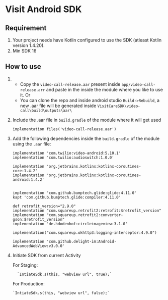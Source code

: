 # Visit Android SDK

## Requirement
1. Your project needs have Kotlin configured to use the SDK (atleast Kotlin version 1.4.20).
2. Min SDK 16

## How to use
1. * Copy the `video-call-release.aar` present inside `app/video-call-release.arr` and paste in the inside the module where you like to use it.
     Or 
   * You can clone the repo and inside android studio `Build->Rebuild`, a new .aar file will be generated inside `VisitCareSDK\video-call\build\outputs\aar\`


2. Include the .aar file in `build.gradle` of the module where it will get used 

    `implementation files('video-call-release.aar')`

3. Add the following dependencies inside the `build.gradle` of the module using the `.aar` file:
    ```
    implementation 'com.twilio:video-android:5.10.1'
    implementation 'com.twilio:audioswitch:1.0.0'

    implementation 'org.jetbrains.kotlinx:kotlinx-coroutines-core:1.4.2'
    implementation 'org.jetbrains.kotlinx:kotlinx-coroutines-android:1.4.2'


    implementation 'com.github.bumptech.glide:glide:4.11.0'
    kapt 'com.github.bumptech.glide:compiler:4.11.0'

    def retrofit_version="2.9.0"
    implementation "com.squareup.retrofit2:retrofit:$retrofit_version"
    implementation "com.squareup.retrofit2:converter-gson:$retrofit_version"
    implementation 'de.hdodenhof:circleimageview:3.1.0'

    implementation("com.squareup.okhttp3:logging-interceptor:4.9.0")

    implementation 'com.github.delight-im:Android-AdvancedWebView:v3.0.0'
    
    ```
 4. Initiate SDK from current Activity 
 
    For Staging: 
    
          `IntiateSdk.s(this, "webview url", true);`
          
    For Production:
    
        `IntiateSdk.s(this, "webview url", false);`
